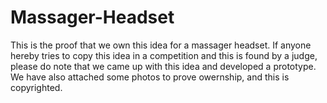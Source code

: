 # Massager-Headset
This is the proof that we own this idea for a massager headset. If anyone hereby tries to copy this idea in a competition and this is found by a judge, please do note that we came up with this idea and developed a prototype. We have also attached some photos to prove owernship, and this is copyrighted.
